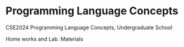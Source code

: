 # Programming Language Concepts
CSE2024 Programming Language Concepts, Undergraduate School

Home works and Lab. Materials
